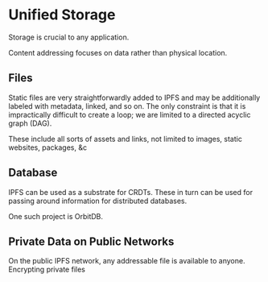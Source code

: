 # Unified Storage

Storage is crucial to any application.

Content addressing focuses on data rather than physical location.

## Files

Static files are very straightforwardly added to IPFS and may be additionally labeled with metadata, linked, and so on. The only constraint is that it is impractically difficult to create a loop; we are limited to a directed acyclic graph \(DAG\).

These include all sorts of assets and links, not limited to images, static websites, packages, &c

## Database

IPFS can be used as a substrate for CRDTs. These in turn can be used for passing around information for distributed databases.

One such project is OrbitDB.

## Private Data on Public Networks

On the public IPFS network, any addressable file is available to anyone. Encrypting private files

